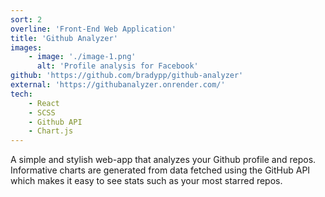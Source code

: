 ```yaml
---
sort: 2
overline: 'Front-End Web Application'
title: 'Github Analyzer'
images:
    - image: './image-1.png'
      alt: 'Profile analysis for Facebook'
github: 'https://github.com/bradypp/github-analyzer'
external: 'https://githubanalyzer.onrender.com/'
tech:
    - React
    - SCSS
    - Github API
    - Chart.js
---
```


A simple and stylish web-app that analyzes your Github profile and repos. Informative charts are generated from data fetched using the GitHub API which makes it easy to see stats such as your most starred repos.
